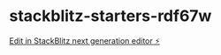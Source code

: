 # stackblitz-starters-rdf67w

[Edit in StackBlitz next generation editor ⚡️](https://stackblitz.com/~/github.com/Sharan-preet/stackblitz-starters-rdf67w)